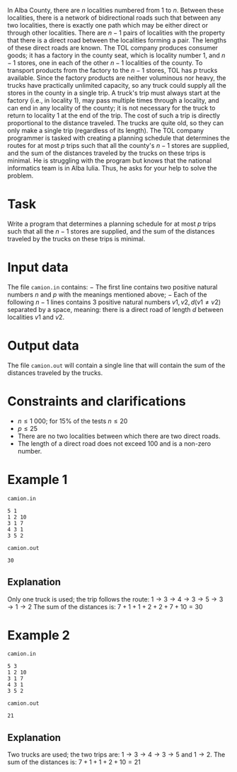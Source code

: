 In Alba County, there are $n$ localities numbered from $1$ to $n$. Between these localities, there is a network of bidirectional roads such that between any two localities, there is exactly one path which may be either direct or through other localities. There are $n-1$ pairs of localities with the property that there is a direct road between the localities forming a pair. The lengths of these direct roads are known.
The TOL company produces consumer goods; it has a factory in the county seat, which is locality number $1$, and $n-1$ stores, one in each of the other $n-1$ localities of the county. To transport products from the factory to the $n-1$ stores, TOL has $p$ trucks available. Since the factory products are neither voluminous nor heavy, the trucks have practically unlimited capacity, so any truck could supply all the stores in the county in a single trip. A truck's trip must always start at the factory (i.e., in locality $1$), may pass multiple times through a locality, and can end in any locality of the county; it is not necessary for the truck to return to locality $1$ at the end of the trip. 
The cost of such a trip is directly proportional to the distance traveled. The trucks are quite old, so they can only make a single trip (regardless of its length). 
The TOL company programmer is tasked with creating a planning schedule that determines the routes for at most $p$ trips such that all the county's $n-1$ stores are supplied, and the sum of the distances traveled by the trucks on these trips is minimal. He is struggling with the program but knows that the national informatics team is in Alba Iulia. Thus, he asks for your help to solve the problem.

# Task
Write a program that determines a planning schedule for at most $p$ trips such that all the $n-1$ stores are supplied, and the sum of the distances traveled by the trucks on these trips is minimal.

# Input data
The file `camion.in` contains:
− The first line contains two positive natural numbers $n$ and $p$ with the meanings mentioned above;
− Each of the following $n-1$ lines contains $3$ positive natural numbers $v1, v2, d (v1 \neq v2)$ separated by a space, meaning: there is a direct road of length $d$ between localities $v1$ and $v2$.

# Output data
The file `camion.out` will contain a single line that will contain the sum of the distances traveled by the trucks.

# Constraints and clarifications
* $n \leq 1\ 000$; for $15 \%$ of the tests $n \leq 20$
* $p \leq 25$
* There are no two localities between which there are two direct roads.
* The length of a direct road does not exceed $100$ and is a non-zero number.

# Example 1

`camion.in`
```
5 1
1 2 10
3 1 7
4 3 1
3 5 2
```

`camion.out`
```
30
```

## Explanation

Only one truck is used; the trip follows the route: $1 \rightarrow 3 \rightarrow 4 \rightarrow 3 \rightarrow 5 \rightarrow 3 \rightarrow 1 \rightarrow 2$
The sum of the distances is: $7+1+1+2+2+7+10=30$

# Example 2

`camion.in`
```
5 3
1 2 10
3 1 7
4 3 1
3 5 2
```

`camion.out`
```
21
```

## Explanation

Two trucks are used; the two trips are: $1 \rightarrow 3 \rightarrow 4 \rightarrow 3 \rightarrow 5$ and $1 \rightarrow 2$. 
The sum of the distances is: $7+1+1+2+10=21$